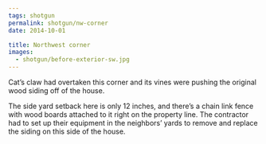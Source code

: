 ```yaml
---
tags: shotgun
permalink: shotgun/nw-corner
date: 2014-10-01

title: Northwest corner
images:
  - shotgun/before-exterior-sw.jpg
---
```

Cat’s claw had overtaken this corner and its vines were pushing the original wood siding off of the house.

The side yard setback here is only 12 inches, and there’s a chain link fence with wood boards attached to it right on the property line. The contractor had to set up their equipment in the neighbors’ yards to remove and replace the siding on this side of the house.
